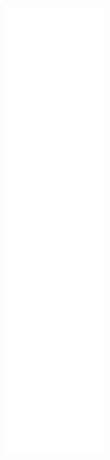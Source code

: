 <center><img src="https://raw.githubusercontent.com/issac4892/issac4892/main/github-metrics.svg"></center>
 

